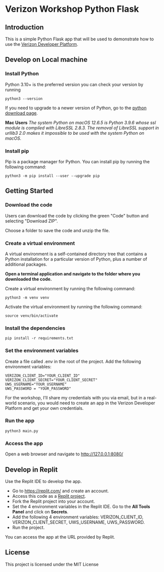 # Verizon Workshop Python Flask

## Introduction
This is a simple Python Flask app that will be used to demonstrate how to use the [Verizon Developer Platform](https://developer.verizon.com/).

## Develop on Local machine
### Install Python
Python 3.10+ is the preferred version you can check your version by running
```
python3 --version
```

If you need to upgrade to a newer version of Python, go to the [python download page](https://www.python.org/downloads/).  

**Mac Users**
*The system Python on macOS 12.6.5 is Python 3.9.6 whose ssl module is compiled with LibreSSL 2.8.3. The removal of LibreSSL support in urllib3 2.0 makes it impossible to be used with the system Python on macOS.*

### Install pip
Pip is a package manager for Python. You can install pip by running the following command:
```
python3 -m pip install --user --upgrade pip
```

## Getting Started
### Download the code
Users can download the code by clicking the green "Code" button and selecting "Download ZIP".

Choose a folder to save the code and unzip the file.

### Create a virtual environment
A virtual environment is a self-contained directory tree that contains a Python installation for a particular version of Python, plus a number of additional packages.

**Open a terminal application and navigate to the folder where you downloaded the code.**

Create a virtual environment by running the following command:
```
python3 -m venv venv
```
Activate the virtual environment by running the following command:
```
source venv/bin/activate
```

### Install the dependencies
```
pip install -r requirements.txt
```

### Set the environment variables
Create a file called .env in the root of the project. Add the following environment variables:

```
VERIZON_CLIENT_ID="YOUR_CLIENT_ID"
VERIZON_CLIENT_SECRET="YOUR_CLIENT_SECRET"
UWS_USERNAME="YOUR_USERNAME"
UWS_PASSWORD = "YOUR_PASSWORD"
```

For the workshop, I'll share my credentials with you via email, but in a real-world scenario, you would need to create an app in the Verizon Developer Platform and get your own credentials.

### Run the app
```
python3 main.py
```

### Access the app
Open a web browser and navigate to http://127.0.0.1:8080/


## Develop in Replit

Use the Replit IDE to develop the app.

* Go to https://replit.com/ and create an account.
* Access this code as a [Replit project](https://replit.com/@sidmaestre/verizon-workshop-python-flask).
* Fork the Replit project into your account.
* Set the 4 environment variables in the Replit IDE. Go to the **All Tools Panel** and click on **Secrets**.
* Add the following 4 environment variables: VERIZON_CLIENT_ID, VERIZON_CLIENT_SECRET, UWS_USERNAME, UWS_PASSWORD.
* Run the project.

You can access the app at the URL provided by Replit.

## License
This project is licensed under the MIT License